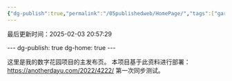 ```yaml
---
{"dg-publish":true,"permalink":"/05publishedweb/HomePage/","tags":["gardenEntry"]}
---
```


最后更新时间：2025-02-03 20:57:29


--- dg-publish: true dg-home: true ---

这里是我的数字花园项目的主发布页。
本项目基于此资料进行部署：https://anotherdayu.com/2022/4222/
第一次同步测试。
